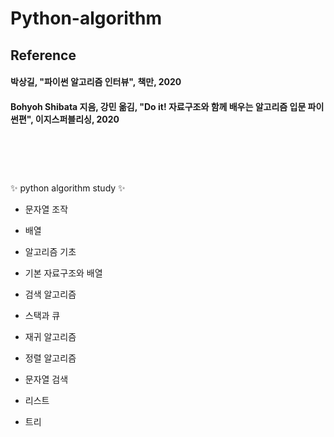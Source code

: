 # Python-algorithm

## Reference
#### 박상길, "파이썬 알고리즘 인터뷰", 책만, 2020 
#### Bohyoh Shibata 지음, 강민 옮김, "Do it! 자료구조와 함께 배우는 알고리즘 입문 파이썬편", 이지스퍼블리싱, 2020

# </br>
✨ python algorithm study ✨
- 문자열 조작
- 배열

- 알고리즘 기초
- 기본 자료구조와 배열
- 검색 알고리즘
- 스택과 큐
- 재귀 알고리즘
- 정렬 알고리즘 
- 문자열 검색
- 리스트
- 트리
